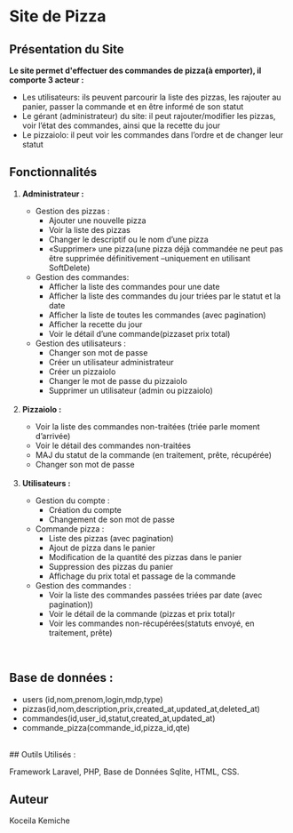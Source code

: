 
# Site de Pizza


## Présentation du Site
<p> <strong>Le site permet d'effectuer des commandes de pizza(à emporter), il comporte 3 acteur : </strong></p>
<ul>
<li>Les utilisateurs: ils peuvent parcourir la liste des pizzas, les rajouter au panier, passer la commande et en être informé de son statut</li>
<li>Le gérant (administrateur) du site: il peut rajouter/modifier les pizzas, voir l’état des commandes, ainsi que la recette du jour</li>
 <li>Le pizzaiolo: il peut voir les commandes dans l’ordre et de changer leur statut</li>
 </ul>
 
## Fonctionnalités
<ol>
    <li>
       <strong>Administrateur : </strong></li>
    
<ul>
 <li> Gestion des pizzas :
    <ul> 
      <li>Ajouter une nouvelle pizza</li>
      <li>Voir la liste des pizzas</li>
      <li>Changer le descriptif ou le nom d’une pizza</li>
      <li>«Supprimer» une pizza(une pizza déjà commandée ne peut pas être supprimée définitivement –uniquement en utilisant SoftDelete)</li>  
   </ul>    
 </li>
   
 <li> Gestion des commandes:
    <ul> 
      <li>Afficher la liste des commandes pour une date</li>
      <li>Afficher la liste des commandes du jour triées par le statut et la date</li>
      <li>Afficher la liste de toutes les commandes (avec pagination)</li>
      <li>Afficher la recette du jour</li> 
      <li>Voir le détail d’une commande(pizzaset prix total)</li>   

   </ul> 
   
   
 </li>

 <li> Gestion des utilisateurs :
    <ul> 
      <li>Changer son mot de passe</li>
      <li>Créer un utilisateur administrateur</li>
      <li>Créer un pizzaiolo</li>
      <li>Changer le mot de passe du pizzaiolo</li> 
      <li>Supprimer un utilisateur (admin ou pizzaiolo)</li>   

   </ul>  
 </li>      
 </ul>
 
 </br>
 <li><strong> Pizzaiolo : </strong></li>
 <ul>
    <li>Voir la liste des commandes non-traitées (triée parle moment d’arrivée) </li>
    <li>Voir le détail des commandes non-traitées</li>
    <li> MAJ du statut de la commande (en traitement, prête, récupérée)</li>
    <li>Changer son mot de passe</li>
    </ul>
    </br>
 <li><strong> Utilisateurs : </strong></li>
 <ul>
 
 <li> Gestion du compte :
    <ul> 
      <li>Création du compte</li>
      <li>Changement de son mot de passe</li>
      
   </ul>    
 </li>
 
 <li> Commande pizza :
    <ul> 
      <li>Liste des pizzas (avec pagination)</li>
      <li>Ajout de pizza dans le panier</li>
      <li>Modification de la quantité des pizzas dans le panier</li>
      <li>Suppression des pizzas du panier</li>
      <li>Affichage du prix total et passage de la commande</li>    
   </ul>   
    
 </li>
 
  <li> Gestion des commandes :
    <ul> 
      <li>Voir la liste des commandes passées triées par date (avec pagination))</li>
      <li>Voir le détail de la commande (pizzas et prix total)r</li>
      <li>Voir les commandes non-récupérées(statuts envoyé,  en traitement, prête)</li> 
   </ul>   
    
 </li>



</ul>
 
 
 </ol>
 </br>
 
## Base de données :
<ul>
    <li>users (id,nom,prenom,login,mdp,type)</li> 
    <li>pizzas(id,nom,description,prix,created_at,updated_at,deleted_at)</li>
    <li>commandes(id,user_id,statut,created_at,updated_at)</li>
    <li>commande_pizza(commande_id,pizza_id,qte)</li>
 </ul>

<br/>
## Outils Utilisés :

Framework Laravel, PHP, Base de Données Sqlite, HTML, CSS. 


## Auteur
Koceila Kemiche

